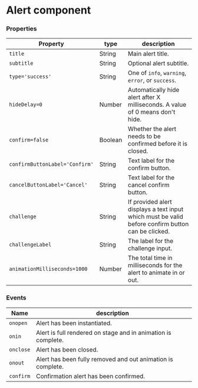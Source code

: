 # Alert component

### Properties

| Property                       | type    | description                                                                                       |
| ------------------------------ | ------- | ------------------------------------------------------------------------------------------------- |
| `title`                        | String  | Main alert title.                                                                                 |
| `subtitle`                     | String  | Optional alert subtitle.                                                                          |
| `type='success'`               | String  | One of `info`, `warning`, `error`, or `success`.                                                  |
| `hideDelay=0`                  | Number  | Automatically hide alert after X milliseconds. A value of 0 means don't hide.                     |
| `confirm=false`                | Boolean | Whether the alert needs to be confirmed before it is closed.                                      |
| `confirmButtonLabel='Confirm'` | String  | Text label for the confirm button.                                                                |
| `cancelButtonLabel='Cancel'`   | String  | Text label for the cancel confirm button.                                                         |
| `challenge`                    | String  | If provided alert displays a text input which must be valid before confirm button can be clicked. |
| `challengeLabel`               | String  | The label for the challenge input.                                                                |
| `animationMilliseconds=1000`   | Number  | The total time in milliseconds for the alert to animate in or out.                                |

### Events

| Name      | description                                                   |
| --------- | ------------------------------------------------------------- |
| `onopen`  | Alert has been instantiated.                                  |
| `onin`    | Alert is full rendered on stage and in animation is complete. |
| `onclose` | Alert has been closed.                                        |
| `onout`   | Alert has been fully removed and out animation is complete.   |
| `confirm` | Confirmation alert has been confirmed.                        |
